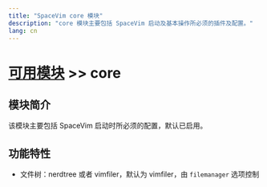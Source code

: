 ```yaml
---
title: "SpaceVim core 模块"
description: "core 模块主要包括 SpaceVim 启动及基本操作所必须的插件及配置。"
lang: cn
---
```


# [可用模块](../) >> core
 
## 模块简介

该模块主要包括 SpaceVim 启动时所必须的配置，默认已启用。

## 功能特性

- 文件树：nerdtree 或者 vimfiler，默认为 vimfiler，由 `filemanager` 选项控制
